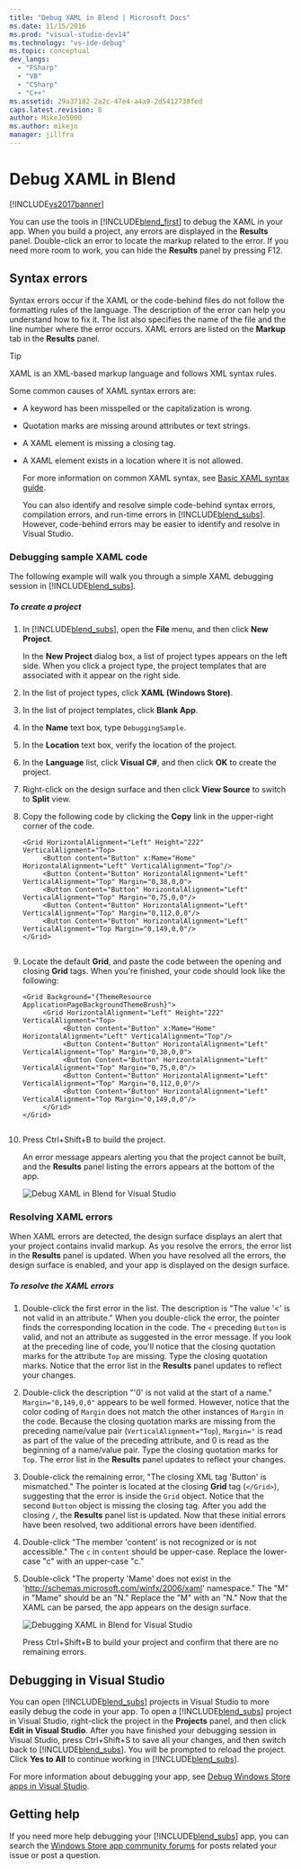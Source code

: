 ```yaml
---
title: "Debug XAML in Blend | Microsoft Docs"
ms.date: 11/15/2016
ms.prod: "visual-studio-dev14"
ms.technology: "vs-ide-debug"
ms.topic: conceptual
dev_langs: 
  - "FSharp"
  - "VB"
  - "CSharp"
  - "C++"
ms.assetid: 29a37182-2a2c-47e4-a4a9-2d5412738fed
caps.latest.revision: 8
author: MikeJo5000
ms.author: mikejo
manager: jillfra
---
```

# Debug XAML in Blend
[!INCLUDE[vs2017banner](../includes/vs2017banner.md)]

You can use the tools in [!INCLUDE[blend_first](../includes/blend-first-md.md)] to debug the XAML in your app. When you build a project, any errors are displayed in the **Results** panel. Double-click an error to locate the markup related to the error. If you need more room to work, you can hide the **Results** panel by pressing F12.  
  
## Syntax errors  
 Syntax errors occur if the XAML or the code-behind files do not follow the formatting rules of the language. The description of the error can help you understand how to fix it. The list also specifies the name of the file and the line number where the error occurs. XAML errors are listed on the **Markup** tab in the **Results** panel.  
  
> [!TIP]
> XAML is an XML-based markup language and follows XML syntax rules.  
  
 Some common causes of XAML syntax errors are:  
  
- A keyword has been misspelled or the capitalization is wrong.  
  
- Quotation marks are missing around attributes or text strings.  
  
- A XAML element is missing a closing tag.  
  
- A XAML element exists in a location where it is not allowed.  
  
  For more information on common XAML syntax, see [Basic XAML syntax guide](http://go.microsoft.com/fwlink/?LinkId=329942).  
  
  You can also identify and resolve simple code-behind syntax errors, compilation errors, and run-time errors in [!INCLUDE[blend_subs](../includes/blend-subs-md.md)]. However, code-behind errors may be easier to identify and resolve in Visual Studio.  
  
### Debugging sample XAML code  
 The following example will walk you through a simple XAML debugging session in [!INCLUDE[blend_subs](../includes/blend-subs-md.md)].  
  
##### To create a project  
  
1. In [!INCLUDE[blend_subs](../includes/blend-subs-md.md)], open the **File** menu, and then click **New Project**.  
  
    In the **New Project** dialog box, a list of project types appears on the left side. When you click a project type, the project templates that are associated with it appear on the right side.  
  
2. In the list of project types, click **XAML (Windows Store)**.  
  
3. In the list of project templates, click **Blank App**.  
  
4. In the **Name** text box, type `DebuggingSample`.  
  
5. In the **Location** text box, verify the location of the project.  
  
6. In the **Language** list, click **Visual C#**, and then click **OK** to create the project.  
  
7. Right-click on the design surface and then click **View Source** to switch to **Split** view.  
  
8. Copy the following code by clicking the **Copy** link in the upper-right corner of the code.  
  
   ```  
   <Grid HorizontalAlignment="Left" Height="222" VerticalAlignment="Top>  
        <Button content="Button" x:Mame="Home" HorizontalAlignment="Left" VerticalAlignment="Top"/>  
        <Button Content="Button" HorizontalAlignment="Left" VerticalAlignment="Top" Margin="0,38,0,0">  
        <Button Content="Button" HorizontalAlignment="Left" VerticalAlignment="Top" Margin="0,75,0,0"/>  
        <Button Content="Button" HorizontalAlignment="Left" VerticalAlignment="Top" Margin="0,112,0,0"/>  
        <Button Content="Button" HorizontalAlignment="Left" VerticalAlignment="Top Margin="0,149,0,0"/>  
   </Grid>  
  
   ```  
  
9. Locate the default **Grid**, and paste the code between the opening and closing **Grid** tags. When you're finished, your code should look like the following:  
  
    ```  
    <Grid Background="{ThemeResource ApplicationPageBackgroundThemeBrush}">  
         <Grid HorizontalAlignment="Left" Height="222" VerticalAlignment="Top>  
              <Button content="Button" x:Mame="Home" HorizontalAlignment="Left" VerticalAlignment="Top"/>  
              <Button Content="Button" HorizontalAlignment="Left" VerticalAlignment="Top" Margin="0,38,0,0">  
              <Button Content="Button" HorizontalAlignment="Left" VerticalAlignment="Top" Margin="0,75,0,0"/>  
              <Button Content="Button" HorizontalAlignment="Left" VerticalAlignment="Top" Margin="0,112,0,0"/>  
              <Button Content="Button" HorizontalAlignment="Left" VerticalAlignment="Top Margin="0,149,0,0"/>  
         </Grid>  
    </Grid>  
  
    ```  
  
10. Press Ctrl+Shift+B to build the project.  
  
    An error message appears alerting you that the project cannot be built, and the **Results** panel listing the errors appears at the bottom of the app.  
  
    ![Debug XAML in Blend for Visual Studio](../debugger/media/blend-debugxaml-xaml.png "blend_debugXAML_XAML")  
  
### Resolving XAML errors  
 When XAML errors are detected, the design surface displays an alert that your project contains invalid markup. As you resolve the errors, the error list in the **Results** panel is updated. When you have resolved all the errors, the design surface is enabled, and your app is displayed on the design surface.  
  
##### To resolve the XAML errors  
  
1. Double-click the first error in the list. The description is "The value '<' is not valid in an attribute." When you double-click the error, the pointer finds the corresponding location in the code. The `<` preceding `Button` is valid, and not an attribute as suggested in the error message. If you look at the preceding line of code, you'll notice that the closing quotation marks for the attribute `Top` are missing. Type the closing quotation marks. Notice that the error list in the **Results** panel updates to reflect your changes.  
  
2. Double-click the description "'0' is not valid at the start of a name." `Margin="0,149,0,0"` appears to be well formed. However, notice that the color coding of `Margin` does not match the other instances of `Margin` in the code. Because the closing quotation marks are missing from the preceding name/value pair (`VerticalAlignment="Top`), `Margin="` is read as part of the value of the preceding attribute, and 0 is read as the beginning of a name/value pair. Type the closing quotation marks for `Top`. The error list in the **Results** panel updates to reflect your changes.  
  
3. Double-click the remaining error, "The closing XML tag 'Button' is mismatched." The pointer is located at the closing **Grid** tag (`</Grid>`), suggesting that the error is inside the `Grid` object. Notice that the second `Button` object is missing the closing tag. After you add the closing `/`, the **Results** panel list is updated. Now that these initial errors have been resolved, two additional errors have been identified.  
  
4. Double-click "The member 'content' is not recognized or is not accessible." The `c` in `content` should be upper-case. Replace the lower-case "c" with an upper-case "c."  
  
5. Double-click "The property 'Mame' does not exist in the '<http://schemas.microsoft.com/winfx/2006/xaml>' namespace." The "M" in "Mame" should be an "N." Replace the "M" with an "N." Now that the XAML can be parsed, the app appears on the design surface.  
  
    ![Debugging XAML in Blend for Visual Studio](../debugger/media/blend-debugartboard-xaml.png "blend_debugArtboard_XAML")  
  
    Press Ctrl+Shift+B to build your project and confirm that there are no remaining errors.  
  
## Debugging in Visual Studio  
 You can open [!INCLUDE[blend_subs](../includes/blend-subs-md.md)] projects in Visual Studio to more easily debug the code in your app. To open a [!INCLUDE[blend_subs](../includes/blend-subs-md.md)] project in Visual Studio, right-click the project in the **Projects** panel, and then click **Edit in Visual Studio**. After you have finished your debugging session in Visual Studio, press Ctrl+Shift+S to save all your changes, and then switch back to [!INCLUDE[blend_subs](../includes/blend-subs-md.md)]. You will be prompted to reload the project. Click **Yes to All** to continue working in [!INCLUDE[blend_subs](../includes/blend-subs-md.md)].  
  
 For more information about debugging your app, see [Debug Windows Store apps in Visual Studio](http://go.microsoft.com/fwlink/?LinkId=329944).  
  
## Getting help  
 If you need more help debugging your [!INCLUDE[blend_subs](../includes/blend-subs-md.md)] app, you can search the [Windows Store app community forums](http://go.microsoft.com/fwlink/?LinkId=280308) for posts related your issue or post a question.
